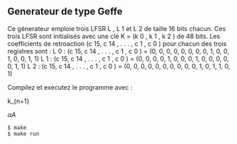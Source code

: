 ## Generateur de type Geffe

Ce génerateur emploie trois LFSR L , L 1 et L 2 de taille 16 bits chacun. Ces trois LFSR sont initialisés avec une clé K = (k 0 , k 1 , k 2 ) de 48 bits.
Les coefficients de retroaction
(c 15, c 14 , . . . , c 1 , c 0 ) pour chacun des trois registres sont :
L 0 : (c 15, c 14 , . . . , c 1 , c 0 ) = (0, 0, 0, 0, 0, 0, 0, 0, 1, 0, 0, 1, 0, 0, 1, 1)
L 1 : (c 15, c 14 , . . . , c 1 , c 0 ) = (0, 0, 0, 0, 1, 0, 0, 0, 1, 0, 0, 0, 0, 0, 1, 1)
L 2 : (c 15, c 14 , . . . , c 1 , c 0 ) = (0, 0, 0, 0, 0, 0, 0, 0, 0, 0, 1, 0, 1, 1, 0, 1)

Compilez et executez le programme avec :

k_{n+1}

$\alpha A$

```
$ make 
$ make run
```
